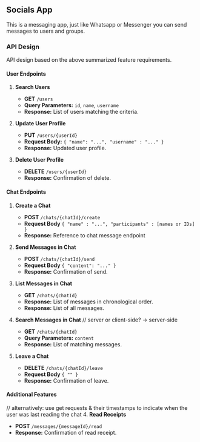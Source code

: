 ## Socials App
This is a messaging app, just like Whatsapp or Messenger you can send messages to users and groups.

### API Design
API design based on the above summarized feature requirements.

#### User Endpoints

1. **Search Users**
   - **GET** `/users`
   - **Query Parameters:** `id`, `name`, `username`
   - **Response:** List of users matching the criteria.

2. **Update User Profile**
   - **PUT** `/users/{userId}`
   - **Request Body:** `{ "name": "...", "username" : "..." }`
   - **Response:** Updated user profile.

3. **Delete User Profile**
   - **DELETE** `/users/{userId}`
   - **Response:** Confirmation of delete.

#### Chat Endpoints

1. **Create a Chat**
   - **POST** `/chats/{chatId}/create`
   - **Request Body** `{ "name" : "...", "participants" : [names or IDs] }`
   - **Response:** Reference to chat message endpoint

2. **Send Messages in Chat**
   - **POST** `/chats/{chatId}/send`
   - **Request Body** `{ "content": "..." }`
   - **Response:** Confirmation of send.

3. **List Messages in Chat**
   - **GET** `/chats/{chatId}`
   - **Response:** List of messages in chronological order.
   - **Response:** List of all messages.

4. **Search Messages in Chat** // server or client-side? -> server-side
   - **GET** `/chats/{chatId}`
   - **Query Parameters:** `content`
   - **Response:** List of matching messages.

5. **Leave a Chat**
   - **DELETE** `/chats/{chatId}/leave`
   - **Request Body** `{ "" }`
   - **Response:** Confirmation of leave.

#### Additional Features

// alternatively: use get requests & their timestamps to indicate when the user was last reading the chat
4. **Read Receipts**
   - **POST** `/messages/{messageId}/read`
   - **Response:** Confirmation of read receipt.

